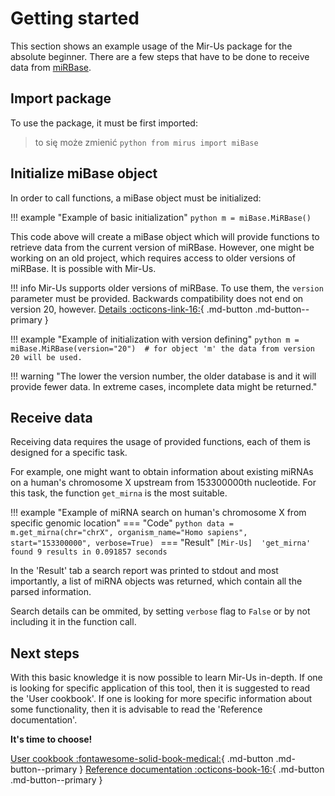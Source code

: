 # Getting started
This section shows an example usage of the Mir-Us package for the absolute beginner. There are a few steps that have to be done to receive data from [miRBase](https://www.mirbase.org/).

## Import package
To use the package, it must be first imported:
> to się może zmienić
    ```python
    from mirus import miBase
    ```
## Initialize miBase object
In order to call functions, a miBase object must be initialized:

!!! example "Example of basic initialization"
    ```python
    m = miBase.MiRBase()
    ```

This code above will create a miBase object which will provide functions to retrieve data from the current version of miRBase. However, one might be working on an old project, which requires access to older versions of miRBase. It is possible with Mir-Us.

!!! info
    Mir-Us supports older versions of miRBase. To use them, the `version` parameter must be provided. Backwards compatibility does not end on version 20, however. [Details :octicons-link-16:](versions.md){ .md-button .md-button--primary }

!!! example "Example of initialization with version defining"
    ```python
    m = miBase.MiRBase(version="20")  # for object 'm' the data from version 20 will be used.
    ```

!!! warning "The lower the version number, the older database is and it will provide fewer data. In extreme cases, incomplete data might be returned."

## Receive data
Receiving data requires the usage of provided functions, each of them is designed for a specific task.

For example, one might want to obtain information about existing miRNAs on a human's chromosome X upstream from 153300000th nucleotide. For this task, the function `get_mirna` is the most suitable.

!!! example "Example of miRNA search on human's chromosome X from specific genomic location"
    === "Code"
        ```python
        data = m.get_mirna(chr="chrX", organism_name="Homo sapiens", start="153300000", verbose=True)
        ```
    === "Result"
        ```
        [Mir-Us]  'get_mirna' found 9 results in 0.091857 seconds
        ```

In the 'Result' tab a search report was printed to stdout and most importantly, a list of miRNA objects was returned, which contain all the parsed information.

Search details can be ommited, by setting `verbose` flag to `False` or by not including it in the function call.

## Next steps
With this basic knowledge it is now possible to learn Mir-Us in-depth. If one is looking for specific application of this tool, then it is suggested to read the 'User cookbook'. If one is looking for more specific information about some functionality, then it is advisable to read the 'Reference documentation'.

**It's time to choose!**

[User cookbook :fontawesome-solid-book-medical:](cookbook.md){ .md-button .md-button--primary }   [Reference documentation :octicons-book-16:](miObject.md){ .md-button .md-button--primary }
